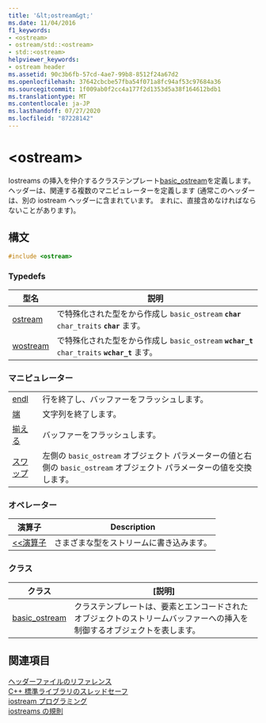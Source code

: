 ```yaml
---
title: '&lt;ostream&gt;'
ms.date: 11/04/2016
f1_keywords:
- <ostream>
- ostream/std::<ostream>
- std::<ostream>
helpviewer_keywords:
- ostream header
ms.assetid: 90c3b6fb-57cd-4ae7-99b8-8512f24a67d2
ms.openlocfilehash: 37642cbcbe57fba54f071a8fc94af53c97684a36
ms.sourcegitcommit: 1f009ab0f2cc4a177f2d1353d5a38f164612bdb1
ms.translationtype: MT
ms.contentlocale: ja-JP
ms.lasthandoff: 07/27/2020
ms.locfileid: "87228142"
---
```

# <a name="ltostreamgt"></a>&lt;ostream&gt;

Iostreams の挿入を仲介するクラステンプレート[basic_ostream](../standard-library/basic-ostream-class.md)を定義します。 ヘッダーは、関連する複数のマニピュレーターを定義します  (通常このヘッダーは、別の iostream ヘッダーに含まれています。 まれに、直接含めなければならないことがあります)。

## <a name="syntax"></a>構文

```cpp
#include <ostream>
```

### <a name="typedefs"></a>Typedefs

|型名|説明|
|-|-|
|[ostream](../standard-library/ostream-typedefs.md#ostream)|で特殊化された型をから作成し `basic_ostream` **`char`** `char_traits` **`char`** ます。|
|[wostream](../standard-library/ostream-typedefs.md#wostream)|で特殊化された型をから作成し `basic_ostream` **`wchar_t`** `char_traits` **`wchar_t`** ます。|

### <a name="manipulators"></a>マニピュレーター

|||
|-|-|
|[endl](../standard-library/ostream-functions.md#endl)|行を終了し、バッファーをフラッシュします。|
|[端](../standard-library/ostream-functions.md#ends)|文字列を終了します。|
|[揃える](../standard-library/ostream-functions.md#flush)|バッファーをフラッシュします。|
|[スワップ](../standard-library/ostream-functions.md#swap)|左側の `basic_ostream` オブジェクト パラメーターの値と右側の `basic_ostream` オブジェクト パラメーターの値を交換します。|

### <a name="operators"></a>オペレーター

|演算子|Description|
|-|-|
|[<<演算子](../standard-library/ostream-operators.md#op_lt_lt)|さまざまな型をストリームに書き込みます。|

### <a name="classes"></a>クラス

|クラス|[説明]|
|-|-|
|[basic_ostream](../standard-library/basic-ostream-class.md)|クラステンプレートは、要素とエンコードされたオブジェクトのストリームバッファーへの挿入を制御するオブジェクトを表します。|

## <a name="see-also"></a>関連項目

[ヘッダーファイルのリファレンス](../standard-library/cpp-standard-library-header-files.md)\
[C++ 標準ライブラリのスレッドセーフ](../standard-library/thread-safety-in-the-cpp-standard-library.md)\
[iostream プログラミング](../standard-library/iostream-programming.md)\
[iostreams の規則](../standard-library/iostreams-conventions.md)

